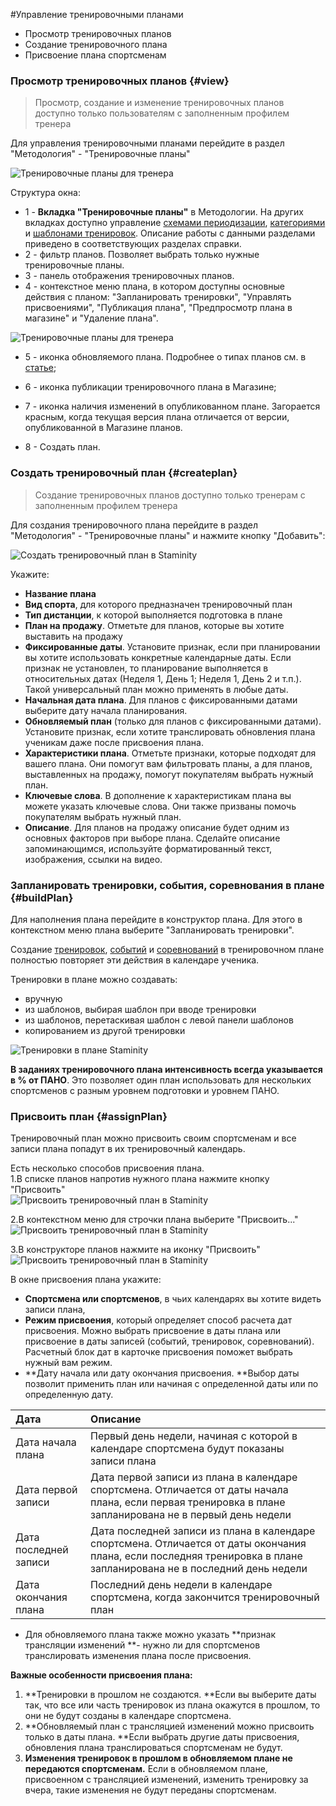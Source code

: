 #Управление тренировочными планами

* Просмотр тренировочных планов
* Создание тренировочного плана
* Присвоение плана спортсменам

### Просмотр тренировочных планов {#view}

> Просмотр, создание и изменение тренировочных планов доступно только пользователям с заполненным профилем тренера

Для управления тренировочными планами перейдите в раздел "Методология" - "Тренировочные планы" 

![Тренировочные планы для тренера](https://content.staminity.com/assets/images/_new/methodology/training-plan-management.png)

Структура окна:
* 1 - **Вкладка "Тренировочные планы"** в Методологии. На других вкладках доступно управление [схемами периодизации](/methodology/periodisation-schemes.md), [категориями](/basics/categories.md) и [шаблонами тренировок](/basics/templates.md). Описание работы с данными разделами приведено в соответствующих разделах справки. 
* 2 - фильтр планов. Позволяет выбрать только нужные тренировочные планы. 
* 3 - панель отображения тренировочных планов. 
* 4 - контекстное меню плана, в котором доступны основные действия с планом: "Запланировать тренировки", "Управлять присвоениями", "Публикация плана", "Предпросмотр плана в магазине" и "Удаление плана".

![Тренировочные планы для тренера](https://content.staminity.com/assets/images/_new/methodology/tp-menu-items-2.png)

* 5 - иконка обновляемого плана. Подробнее о типах планов см. в [статье](/basics/training-plan.md);  

* 6 - иконка публикации тренировочного плана в Магазине;
* 7 - иконка наличия изменений в опубликованном плане. Загорается красным, когда текущая версия плана отличается от версии, опубликованной в Магазине планов. 
* 8 - Создать план. 


### Создать тренировочный план {#createplan}

> Создание тренировочных планов доступно только тренерам с заполненным профилем тренера

Для создания тренировочного плана перейдите в раздел "Методология" - "Тренировочные планы" и нажмите кнопку "Добавить":

![Создать тренировочный план в Staminity](https://content.staminity.com/assets/images/methodology/training-plan-create.png)

Укажите:

* **Название плана**
* **Вид спорта**, для которого предназначен тренировочный план
* **Тип дистанции**, к которой выполняется подготовка в плане
* **План на продажу**. Отметьте для планов, которые вы хотите выставить на продажу
* **Фиксированные даты**. Установите признак, если при планировании вы хотите использовать конкретные календарные даты. Если признак не установлен, то планирование выполняется в относительных датах \(Неделя 1, День 1; Неделя 1, День 2 и т.п.\). Такой универсальный план можно применять в любые даты.
* **Начальная дата плана**. Для планов с фиксированными датами выберите дату начала планирования.
* **Обновляемый план** \(только для планов с фиксированными датами\). Установите признак, если хотите транслировать обновления плана ученикам даже после присвоения плана. 
* **Характеристики плана**. Отметьте признаки, которые подходят для вашего плана. Они помогут вам фильтровать планы, а для планов, выставленных на продажу, помогут покупателям выбрать нужный план.
* **Ключевые слова**. В дополнение к характеристикам плана вы можете указать ключевые слова. Они также призваны помочь покупателям выбрать нужный план.
* **Описание**. Для планов на продажу описание будет одним из основных факторов при выборе плана. Сделайте описание запоминающимся, используйте форматированный текст, изображения, ссылки на видео. 

### Запланировать тренировки, события, соревнования в плане {#buildPlan}

Для наполнения плана перейдите в конструктор плана. Для этого в контекстном меню плана выберите "Запланировать тренировки".

Создание [тренировок](/basics/create-plan-activity.md), [событий](/basics/create-record.md) и [соревнований](/basics/competition.md) в тренировочном плане полностью повторяет эти действия в календаре ученика.

Тренировки в плане можно создавать:

* вручную
* из шаблонов, выбирая шаблон при вводе тренировки
* из шаблонов, перетаскивая шаблон с левой панели шаблонов
* копированием из другой тренировки

![Тренировки в плане Staminity](https://content.staminity.com/assets/images/methodology/training-plan-copy-paste.gif)

**В заданиях тренировочного плана интенсивность всегда указывается в % от ПАНО**. Это позволяет один план использовать для нескольких спортсменов с разным уровнем подготовки и уровнем ПАНО.

### Присвоить план {#assignPlan}

Тренировочный план можно присвоить своим спортсменам и все записи плана попадут в их тренировочный календарь.

Есть несколько способов присвоения плана.   
1.В списке планов напротив нужного плана нажмите кнопку "Присвоить"  
![Присвоить тренировочный план в Staminity](https://content.staminity.com/assets/images/methodology/training-plan-assign-from-list.png)

2.В контекстном меню для строчки плана выберите "Присвоить..."   
![Присвоить тренировочный план в Staminity](https://content.staminity.com/assets/images/methodology/training-plan-assign-from-menu.png)

3.В конструкторе планов нажмите на иконку "Присвоить"  
![Присвоить тренировочный план в Staminity](https://content.staminity.com/assets/images/methodology/training-plan-assign-from-builder.gif)

В окне присвоения плана укажите:

* **Спортсмена или спортсменов**, в чьих календарях вы хотите видеть записи плана,
* **Режим присвоения**, который определяет способ расчета дат присвоения. Можно выбрать присвоение в даты плана или присвоение в даты записей \(событий, тренировок, соревнований\). Расчетный блок дат в карточке присвоения поможет выбрать нужный вам режим.
* **Дату начала или дату окончания присвоения. **Выбор даты позволит применить план или начиная с определенной даты или по определенную дату. 

| Дата | Описание |
| :--- | :--- |
| Дата начала плана | Первый день недели, начиная с которой в календаре спортсмена будут показаны записи плана |
| Дата первой записи | Дата первой записи из плана в календаре спортсмена. Отличается от даты начала плана, если первая тренировка в плане запланирована не в первый день недели |
| Дата последней записи | Дата последней записи из плана в календаре спортсмена. Отличается от даты окончания плана, если последняя тренировка в плане запланирована не в последний день недели |
| Дата окончания плана | Последний день недели в календаре спортсмена, когда закончится тренировочный план |

* Для обновляемого плана также можно указать **признак трансляции изменений **- нужно ли для спортсменов транслировать изменения плана после присвоения.



**Важные особенности присвоения плана:**

1. **Тренировки в прошлом не создаются. **Если вы выберите даты так, что все или часть тренировок из плана окажутся в прошлом, то они не будут созданы в календаре спортсмена.
2. **Обновляемый план с трансляцией изменений можно присвоить только в даты плана. **Если выбрать другие даты присвоения, обновления плана транслироваться спортсменам не будут. 
3. **Изменения тренировок в прошлом в обновляемом плане не передаются спортсменам.** Если в обновляемом плане, присвоенном с трансляцией изменений, изменить тренировку за вчера, такие изменения не будут переданы спортсменам.





